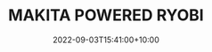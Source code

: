 ---
date: 2022-09-03T15:41:00+10:00
description: A hybrid Ryobi and Makita gluegun by @imisaac
draft: false
icon: 2022-09-03-makita-powered-ryobi.webp
language: en
title: MAKITA POWERED RYOBI
link: https://www.instagram.com/p/CiBptndPMuA/
alt: A photo of a ryobi coordless hot glue gun that has been converted to use Makita batteries.

---